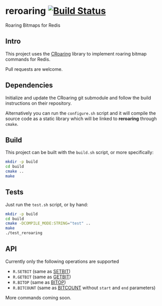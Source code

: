 reroaring [![Build Status](https://travis-ci.org/aviggiano/reroaring.svg?branch=master)](https://travis-ci.org/aviggiano/reroaring)
===========
Roaring Bitmaps for Redis

## Intro

This project uses the [CRoaring](https://github.com/RoaringBitmap/CRoaring) library to implement roaring bitmap commands for Redis.

Pull requests are welcome.

## Dependencies

Initialize and update the CRoaring git submodule and follow the build instructions on their repository.

Alternatively you can run the `configure.sh` script and it will compile the source code as a static library which will be linked to **reroaring** through `cmake`.

## Build

This project can be built with the `build.sh` script, or more specifically:

```bash
mkdir -p build
cd build
cmake ..
make
```

## Tests

Just run the `test.sh` script, or by hand:

```bash
mkdir -p build
cd build
cmake -DCOMPILE_MODE:STRING="test" ..
make
./test_reroaring
```

## API

Currently only the following operations are supported

- `R.SETBIT` (same as [SETBIT](https://redis.io/commands/setbit))
- `R.GETBIT` (same as [GETBIT](https://redis.io/commands/getbit))
- `R.BITOP` (same as [BITOP](https://redis.io/commands/bitop))
- `R.BITCOUNT` (same as [BITCOUNT](https://redis.io/commands/bitcount) without `start` and `end` parameters)

More commands coming soon.

